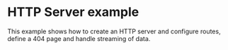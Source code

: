 # HTTP Server example
This example shows how to create an HTTP server and configure routes, define a 404 page and handle streaming of data.
